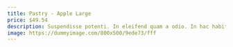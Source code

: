 ```yaml
---
title: Pastry - Apple Large
price: $49.54
description: Suspendisse potenti. In eleifend quam a odio. In hac habitasse platea dictumst.
image: https://dummyimage.com/800x500/9ede73/fff
---
```


